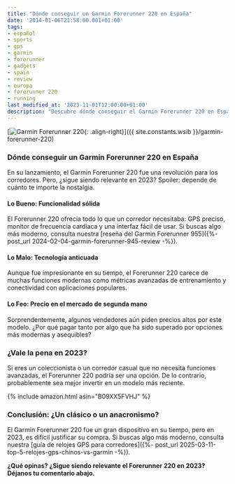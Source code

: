 ```yaml
---
title: "Dónde conseguir un Garmin Forerunner 220 en España"
date: '2014-01-06T21:58:00.001+01:00'
tags:
- español
- sports
- gps
- garmin
- forerunner
- gadgets
- spain
- review
- europa
- forerunner 220
- running
last_modified_at: '2023-11-01T12:00:00+01:00'
description: "Descubre dónde conseguir el Garmin Forerunner 220 en España. ¿Sigue siendo relevante en 2023 o es hora de actualizarse?"
---
```


[![Garmin Forerunner 220](https://ecx.images-amazon.com/images/I/71cr+D7lo8L._SL1500_.jpg){: .align-right}]({{ site.constants.wsib }}/garmin-forerunner-220)

### Dónde conseguir un Garmin Forerunner 220 en España

En su lanzamiento, el Garmin Forerunner 220 fue una revolución para los corredores. Pero, ¿sigue siendo relevante en 2023? Spoiler: depende de cuánto te importe la nostalgia.

#### Lo Bueno: Funcionalidad sólida

El Forerunner 220 ofrecía todo lo que un corredor necesitaba: GPS preciso, monitor de frecuencia cardíaca y una interfaz fácil de usar. Si buscas algo más moderno, consulta nuestra [reseña del Garmin Forerunner 955]({%- post_url 2024-02-04-garmin-forerunner-945-review -%}).

#### Lo Malo: Tecnología anticuada

Aunque fue impresionante en su tiempo, el Forerunner 220 carece de muchas funciones modernas como métricas avanzadas de entrenamiento y conectividad con aplicaciones populares.

#### Lo Feo: Precio en el mercado de segunda mano

Sorprendentemente, algunos vendedores aún piden precios altos por este modelo. ¿Por qué pagar tanto por algo que ha sido superado por opciones más modernas y asequibles?

### ¿Vale la pena en 2023?

Si eres un coleccionista o un corredor casual que no necesita funciones avanzadas, el Forerunner 220 podría ser una opción. De lo contrario, probablemente sea mejor invertir en un modelo más reciente.

{% include amazon.html asin="B09XX5FVHJ" %}

### Conclusión: ¿Un clásico o un anacronismo?

El Garmin Forerunner 220 fue un gran dispositivo en su tiempo, pero en 2023, es difícil justificar su compra. Si buscas algo más moderno, consulta nuestra [guía de relojes GPS para corredores]({%- post_url 2025-03-11-top-5-relojes-gps-chinos-vs-garmin -%}).

**¿Qué opinas? ¿Sigue siendo relevante el Forerunner 220 en 2023? Déjanos tu comentario abajo.**
